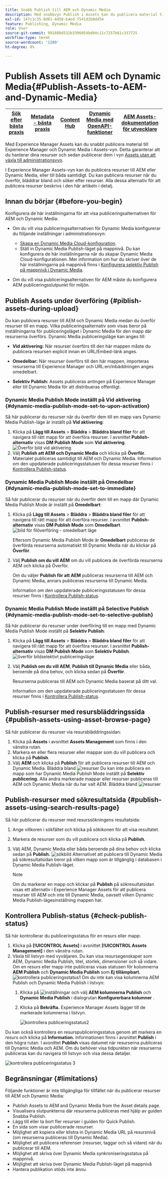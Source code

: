 ```yaml
---
title: Snabb Publish till AEM och Dynamic Media
description: Med snabbvyn Publish i Assets kan du publicera material till AEM och Dynamic Media samtidigt eller separat. Du kan välja resurser och mappar och välja att publicera till Dynamic Media eller AEM.
exl-id: 147c1c35-0d81-4458-b4ed-7541d2b0dd54
feature: Publishing, Dynamic Media
role: User
source-git-commit: 991888d532b3396054bd04c11c7257b61c337725
workflow-type: tm+mt
source-wordcount: '1209'
ht-degree: 0%

---
```


# Publish Assets till AEM och Dynamic Media{#Publish-Assets-to-AEM-and-Dynamic-Media}

| [Sök efter bästa praxis](/help/assets/search-best-practices.md) | [Metadata - bästa praxis](/help/assets/metadata-best-practices.md) | [Content Hub](/help/assets/product-overview.md) | [Dynamic Media med OpenAPI-funktioner](/help/assets/dynamic-media-open-apis-overview.md) | [AEM Assets-dokumentation för utvecklare](https://developer.adobe.com/experience-cloud/experience-manager-apis/) |
| ------------- | --------------------------- |---------|----|-----|

Med Experience Manager Assets kan du snabbt publicera material till Experience Manager och Dynamic Media i Assets-vyn. Detta garanterar att du hanterar dina resurser och sedan publicerar dem i vyn [Assets utan att växla till administrationsvyn](/help/assets/overview.md##persona-based-experiences).

I Experience Manager Assets-vyn kan du publicera resurser till AEM eller Dynamic Media, eller till båda samtidigt. Du kan publicera resurser när du överför, bläddrar bland och söker efter resurser. Alla dessa alternativ för att publicera resurser beskrivs i den här artikeln i detalj.

## Innan du börjar {#before-you-begin}

Konfigurera de här inställningarna för att visa publiceringsalternativen för AEM och Dynamic Media:

* Om du vill visa publiceringsalternativen för Dynamic Media konfigurerar du följande inställningar i administrationsvyn:

   * [Skapa en Dynamic Media Cloud-konfiguration](/help/assets/dynamic-media/config-dm.md#configuring-dynamic-media-cloud-services).
   * Ställ in Dynamic Media Publish-läget på mappnivå. Du kan konfigurera de här inställningarna när du skapar Dynamic Media Cloud-konfigurationen. Mer information om hur du skriver över de här inställningarna på mappnivå finns i [Konfigurera selektiv Publish på mappnivå i Dynamic Media](/help/assets/dynamic-media/selective-publishing.md).

* Om du vill visa publiceringsalternativen för AEM måste du konfigurera AEM publiceringsslutpunkt för miljön.

## Publish Assets under överföring {#piblish-assets-during-upload}

Du kan publicera resurser till AEM och Dynamic Media medan du överför resurser till en mapp. Vilka publiceringsalternativ som visas beror på inställningarna för publiceringsläget i Dynamic Media för den mapp där resurserna överförs. Dynamic Media publiceringsläge kan anges till:

* **Vid aktivering:** När resurser överförs till den här mappen måste du publicera resursen explicit innan en URL/Embed-länk anges.

* **Omedelbar:** När resurser överförs till den här mappen, importeras resurserna till Experience Manager och URL:en/inbäddningen anges omedelbart.
* **Selektiv Publish:** Assets publiceras antingen på Experience Manager eller till Dynamic Media för att distribueras offentligt.

### Dynamic Media Publish Mode inställt på Vid aktivering {#dynamic-media-publish-mode-set-to-upon-activation}

Så här publicerar du resurser när du överför dem till en mapp vars Dynamic Media Publish-läge är inställt på **Vid aktivering**:

1. Klicka på **Lägg till Assets** > **Bläddra** > **Bläddra bland filer** för att navigera till rätt mapp för att överföra resurser. I avsnittet **Publish-alternativ** visas **DM Publish Mode** som **Vid aktivering**.
   ![Överför bild vid aktivering](/help/assets/assets/upload-uactivation.svg)
2. Välj **Publish att AEM och Dynamic Media** och klicka på **Överför**. Materialet publiceras samtidigt till AEM och Dynamic Media. Information om den uppdaterade publiceringsstatusen för dessa resurser finns i [Kontrollera Publish-status](#check-publish-status).

### Dynamic Media Publish Mode inställt på Omedelbar {#dynamic-media-publish-mode-set-to-immediate}

Så här publicerar du resurser när du överför dem till en mapp där Dynamic Media Publish Mode är inställt på **Omedelbart**:

1. Klicka på **Lägg till Assets** > **Bläddra** > **Bläddra bland filer** för att navigera till rätt mapp för att överföra resurser. I avsnittet **Publish-alternativ** visas **DM Publish Mode** som **Omedelbart**.
   ![bild för filöverföring - omedelbart läge](/help/assets/assets/resized-image-pdf-svg-new.svg)


   Eftersom Dynamic Media Publish Mode är **Omedelbart** publiceras de överförda resurserna automatiskt till Dynamic Media när du klickar på **Överför**.

2. Välj **Publish om du vill AEM** om du vill publicera de överförda resurserna AEM och klicka på Överför.

   Om du väljer **Publish för att AEM** publiceras resurserna till AEM och Dynamic Media, annars publiceras resurserna till Dynamic Media.

   Information om den uppdaterade publiceringsstatusen för dessa resurser finns i [Kontrollera Publish-status](#check-publish-status).

### Dynamic Media Publish Mode inställt på Selective Publish {#dynamic-media-publish-mode-set-to-selective-publish}

Så här publicerar du resurser under överföring till en mapp med Dynamic Media Publish Mode inställt på **Selektiv Publish**:

1. Klicka på **Lägg till Assets** > **Bläddra** > **Bläddra bland filer** för att navigera till rätt mapp för att överföra resurser. I avsnittet **Publish-alternativ** visas **DM Publish Mode** som **Selektiv Publish**.
   ![överför bildselektivt publiceringsläge](/help/assets/assets/upload-selective.svg)

2. Välj **Publish om du vill AEM**, **Publish till Dynamic Media** eller båda, beroende på dina behov, och klicka sedan på **Överför**.

   Resurserna publiceras till AEM och Dynamic Media baserat på ditt val.

   Information om den uppdaterade publiceringsstatusen för dessa resurser finns i [Kontrollera Publish-status](#check-publish-status).

## Publish-resurser med resursbläddringssida {#publish-assets-using-asset-browse-page}

Så här publicerar du resurser via resursbläddringssidan:

1. Klicka på **Assets** i avsnittet **Assets Management** som finns i den vänstra rutan.
2. Markera en eller flera resurser eller mappar som du vill publicera och klicka på **Publish**.
3. Välj **AEM** och klicka på **Publish** för att publicera resurser till AEM och Dynamic Media.
   Bläddra bland ![resurser](/help/assets/assets/browse-uactivation-immediate.svg)
Du kan inte publicera en mapp som har Dynamic Media Publish Mode inställt på **Selektiv publicering.** Alla andra markerade mappar eller resurser publiceras till AEM och Dynamic Media när du har valt AEM.
   Bläddra bland ![resurser](/help/assets/assets/browse-selective123.svg)

## Publish-resurser med sökresultatsida {#publish-assets-using-search-results-page}

Så här publicerar du resurser med resurssökningens resultatsida:

1. Ange villkoren i sökfältet och klicka på sökikonen för att visa resultatet.
2. Markera de resurser som du vill publicera och klicka på **Publish.**
3. Välj AEM, Dynamic Media eller båda beroende på dina behov och klicka sedan på **Publish.**
   ![sökbild](/help/assets/assets/search-mode.svg)
Alternativet att publicera till Dynamic Media på sökresultatsidan beror på vilken mapp som är tillgänglig i databasen i Dynamic Media Publish-läget.

   >[!NOTE]
   >
   >Om du markerar en mapp och klickar på **Publish** på sökresultatsidan visas ett alternativ i Experience Manager Assets för att publicera resurser till AEM och inte till Dynamic Media, oavsett vilken Dynamic Media Publish-lägesinställning mappen har.

## Kontrollera Publish-status {#check-publish-status}

Så här kontrollerar du publiceringsstatus för en resurs eller mapp:

1. Klicka på **[!UICONTROL Assets]** i avsnittet **[!UICONTROL Assets Management]** i den vänstra rutan.
2. Växla till listvyn med vyväljaren. Du kan visa resursegenskaper som AEM, Dynamic Media Publish, titel, storlek, dimensioner och så vidare.\
   Om en resurs eller mapp inte publiceras visas statusen för kolumnerna **AEM Publish** och **Dynamic Media Publish** som **Ej tillämpbart.**
   ![kontrollera publiceringsstatus1](/help/assets/assets/check-publish-status1.png)
Om du inte kan visa kolumnerna AEM Publish och Dynamic Media Publish i listvyn:
   1. Klicka på ![inställningar](/help/assets/assets/settings-icon.svg) och välj **AEM kolumnerna Publish** och **Dynamic Media Publish** i dialogrutan **Konfigurerbara kolumner** .
   2. Klicka på **Bekräfta.** Experience Manager Assets lägger till de markerade kolumnerna i listvyn.

      ![kontrollera publiceringsstatus2](/help/assets/assets/check-publish-status2.png)

Du kan också kontrollera en resurspubliceringsstatus genom att markera en resurs och klicka på **Information.** Informationen finns i avsnittet **Publish** i den högra rutan. I avsnittet **Publish** visas datumet när resurserna publiceras till Dynamic Media och AEM. Om du behöver visa tidpunkten när resurserna publiceras kan du navigera till listvyn och visa dessa detaljer.

![kontrollera publiceringsstatus 3](/help/assets/assets/check-publish-status3.png)

## Begränsningar {#limitations}

Följande funktioner är inte tillgängliga för tillfället när du publicerar resurser till AEM och Dynamic Media:

* Publish Assets to AEM and Dynamic Media from the Asset details page.
* Visualisera slutpunkterna där resurserna publiceras med hjälp av guiden Snabba Publish.
* Lägg till eller ta bort fler resurser i guiden för Quick Publish.
* En sida som visar publicerade resurser.
* Möjlighet att kopiera eller klistra in Dynamic Media URL på resursnivå (om resurserna publiceras till Dynamic Media).
* Möjlighet att publicera referenser (resurser, taggar och så vidare) när du publicerar till AEM.
* Möjlighet att skriva över Dynamic Media synkroniseringsstatus på mappnivå.
* Möjlighet att skriva över Dynamic Media Publish-läget på mappnivå
* Hantera publikation stöds inte ännu.
